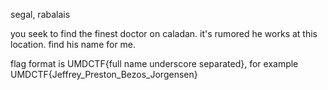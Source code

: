segal, rabalais

you seek to find the finest doctor on caladan. it's rumored he works at this location. find his name for me.

flag format is UMDCTF{full name underscore separated}, for example UMDCTF{Jeffrey_Preston_Bezos_Jorgensen}
